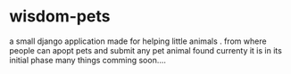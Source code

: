 # wisdom-pets
a small django application made for helping little animals . from where people can apopt pets and submit any pet animal found
currenty it is in its initial phase many things comming soon.... 
